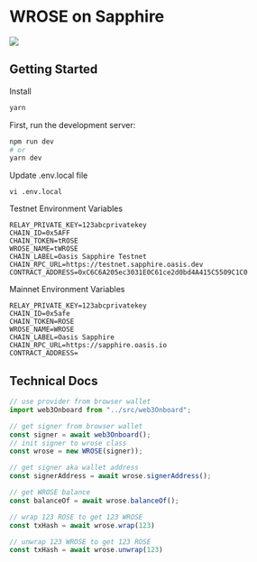 # WROSE on Sapphire

![](https://user-images.githubusercontent.com/19412160/202523845-271275d0-1e58-40c4-b3ef-3c944bc97c1b.png)

## Getting Started

Install

```bash
yarn
```

First, run the development server:

```bash
npm run dev
# or
yarn dev
```

Update .env.local file

`vi .env.local`

Testnet Environment Variables

```
RELAY_PRIVATE_KEY=123abcprivatekey
CHAIN_ID=0x5AFF
CHAIN_TOKEN=tROSE
WROSE_NAME=tWROSE
CHAIN_LABEL=Oasis Sapphire Testnet
CHAIN_RPC_URL=https://testnet.sapphire.oasis.dev
CONTRACT_ADDRESS=0xC6C6A205ec3031E0C61ce2d0bd4A415C5509C1C0
```

Mainnet Environment Variables

```
RELAY_PRIVATE_KEY=123abcprivatekey
CHAIN_ID=0x5afe
CHAIN_TOKEN=ROSE
WROSE_NAME=WROSE
CHAIN_LABEL=Oasis Sapphire
CHAIN_RPC_URL=https://sapphire.oasis.io
CONTRACT_ADDRESS=
```

## Technical Docs

```javascript
// use provider from browser wallet
import web3Onboard from "../src/web3Onboard";

// get signer from browser wallet
const signer = await web3Onboard();
// init signer to wrose class
const wrose = new WROSE(signer));

// get signer aka wallet address
const signerAddress = await wrose.signerAddress();

// get WROSE balance
const balanceOf = await wrose.balanceOf();

// wrap 123 ROSE to get 123 WROSE
const txHash = await wrose.wrap(123)

// unwrap 123 WROSE to get 123 ROSE
const txHash = await wrose.unwrap(123)
```
